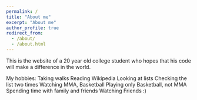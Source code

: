 ```yaml
---
permalink: /
title: "About me"
excerpt: "About me"
author_profile: true
redirect_from: 
  - /about/
  - /about.html
---
```

This is the website of a 20 year old college student who hopes that his code will make a difference in the world.

My hobbies:
  Taking walks
  Reading Wikipedia
  Looking at lists
  Checking the list two times
  Watching MMA, Basketball
  Playing only Basketball, not MMA
  Spending time with family and friends
  Watching Friends :)
